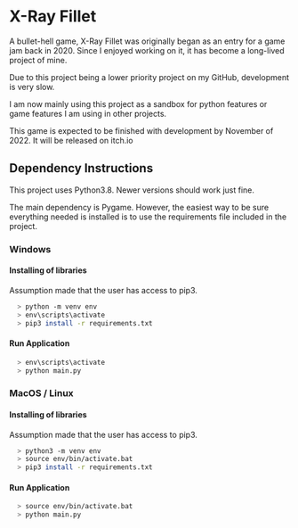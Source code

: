# X-Ray Fillet
A bullet-hell game, X-Ray Fillet was originally began as an entry for a game jam back in 2020. Since I enjoyed working on it, it has become a long-lived project of mine.

Due to this project being a lower priority project on my GitHub, development is very slow. 

I am now mainly using this project as a sandbox for python features or game features I am using in other projects. 

This game is expected to be finished with development by November of 2022. It will be released on itch.io

## Dependency Instructions
This project uses Python3.8. Newer versions should work just fine.

The main dependency is Pygame. However, the easiest way to be sure everything needed is installed is to use the requirements file included in the project.

### Windows
#### Installing of libraries
Assumption made that the user has access to pip3.
```bash
  > python -m venv env
  > env\scripts\activate
  > pip3 install -r requirements.txt
```
#### Run Application
```bash
  > env\scripts\activate
  > python main.py
```

### MacOS / Linux
#### Installing of libraries
Assumption made that the user has access to pip3.
```bash
  > python3 -m venv env
  > source env/bin/activate.bat
  > pip3 install -r requirements.txt
```
#### Run Application
```bash
  > source env/bin/activate.bat
  > python main.py
```
